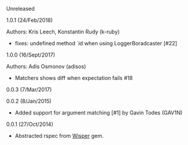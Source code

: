 Unreleased

1.0.1 (24/Feb/2018)

Authors: Kris Leech, Konstantin Rudy (k-ruby)

* fixes: undefined method `id when using LoggerBoradcaster [#22]

1.0.0 (16/Sept/2017)

Authors: Adis Osmonov (adisos)

* Matchers shows diff when expectation fails #18

0.0.3 (7/Mar/2017)

0.0.2 (8/Jan/2015)

* Added support for argument matching [#1] by Gavin Todes (GAV1N)

0.0.1 (27/Oct/2014)

* Abstracted rspec from [Wisper](https://github.com/krisleech/wisper) gem.
